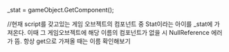 _stat = gameObject.GetComponent<Stat>();


//현재 script를 갖고있는 게임 오브젝트의 컴포넌트 중 Stat이라는 아이를 _stat에 가져온다. 이때 그 게임오브젝트에 해당 이름의 컴포넌트가 없을 시 NullReference 에러가 뜸. 항상 get으로 가져올 때는 이름 확인해보기
